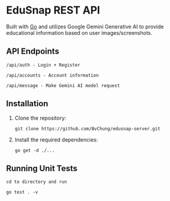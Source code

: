 # EduSnap REST API

Built with [Go](https://go.dev/) and utilizes Google Gemini Generative AI to provide educational information based on user images/screenshots.

## API Endpoints

```
/api/auth - Login + Register

/api/accounts - Account information

/api/message - Make Gemini AI model request
```

## Installation

1. Clone the repository:

   ```shell
   git clone https://github.com/BvChung/edusnap-server.git
   ```

2. Install the required dependencies:

   ```shell
   go get -d ./...
   ```

## Running Unit Tests
```
cd to directory and run

go test . -v
```
